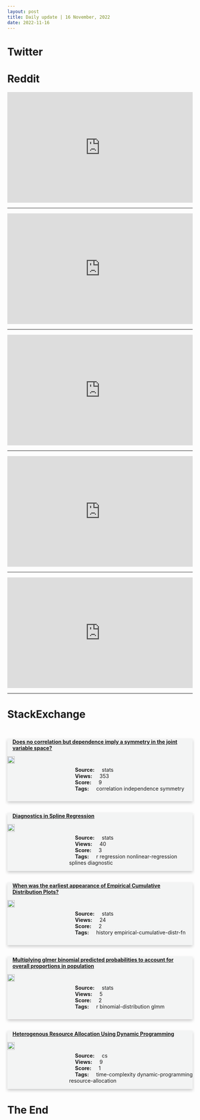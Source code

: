 ```yaml
---
layout: post
title: Daily update | 16 November, 2022
date: 2022-11-16
---
```


<script async src="https://platform.twitter.com/widgets.js" charset="utf-8"></script>


<script src='https://storage.ko-fi.com/cdn/scripts/overlay-widget.js'></script>
<script>
  kofiWidgetOverlay.draw('themldojo', {
    'type': 'floating-chat',
    'floating-chat.donateButton.text': 'Support me',
    'floating-chat.donateButton.background-color': '#f45d22',
    'floating-chat.donateButton.text-color': '#fff'
  });
</script>

# Twitter 

<blockquote class="twitter-tweet"><a href="https://twitter.com/jdan/status/1592319527014260737"></a></blockquote>

<blockquote class="twitter-tweet"><a href="https://twitter.com/kylerjphillips/status/1592334568321093633"></a></blockquote>

<blockquote class="twitter-tweet"><a href="https://twitter.com/svpino/status/1592502723991117824"></a></blockquote>

<blockquote class="twitter-tweet"><a href="https://twitter.com/Grady_Booch/status/1592543625149558784"></a></blockquote>

<blockquote class="twitter-tweet"><a href="https://twitter.com/shaneguML/status/1592393488926380032"></a></blockquote>

<blockquote class="twitter-tweet"><a href="https://twitter.com/paperswithcode/status/1592546933679476736"></a></blockquote>

<blockquote class="twitter-tweet"><a href="https://twitter.com/ylecun/status/1592348186550882306"></a></blockquote>

<blockquote class="twitter-tweet"><a href="https://twitter.com/huggingface/status/1592390692927852547"></a></blockquote>

<blockquote class="twitter-tweet"><a href="https://twitter.com/ylecun/status/1592619400024428544"></a></blockquote>

<blockquote class="twitter-tweet"><a href="https://twitter.com/karpathy/status/1592322520597684224"></a></blockquote>

# Reddit 

<iframe id="reddit-embed" src="https://www.redditmedia.com/r/MachineLearning/comments/yw6s1i/d_ama_the_stability_ai_team?ref_source=embed&amp;ref=share&amp;embed=true" sandbox="allow-scripts allow-same-origin allow-popups" style="border: none;" height="300" width="100%" scrolling="yes"></iframe>
<hr style="width:100%;text-align:left;margin-left:0">
<iframe id="reddit-embed" src="https://www.redditmedia.com/r/MachineLearning/comments/yvq4g0/p_markov_chain_analysis_of_tsetlin_machine?ref_source=embed&amp;ref=share&amp;embed=true" sandbox="allow-scripts allow-same-origin allow-popups" style="border: none;" height="300" width="100%" scrolling="yes"></iframe>
<hr style="width:100%;text-align:left;margin-left:0">
<iframe id="reddit-embed" src="https://www.redditmedia.com/r/MachineLearning/comments/yvjm1r/p_cleanrl_has_reached_v100_reworked_documentation?ref_source=embed&amp;ref=share&amp;embed=true" sandbox="allow-scripts allow-same-origin allow-popups" style="border: none;" height="300" width="100%" scrolling="yes"></iframe>
<hr style="width:100%;text-align:left;margin-left:0">
<iframe id="reddit-embed" src="https://www.redditmedia.com/r/dataengineering/comments/yw3mk5/after_airflow_where_next_for_de?ref_source=embed&amp;ref=share&amp;embed=true" sandbox="allow-scripts allow-same-origin allow-popups" style="border: none;" height="300" width="100%" scrolling="yes"></iframe>
<hr style="width:100%;text-align:left;margin-left:0">
<iframe id="reddit-embed" src="https://www.redditmedia.com/r/datascience/comments/yvz9zk/what_is_a_reasonable_hourly_rate_for_small_ad_hoc?ref_source=embed&amp;ref=share&amp;embed=true" sandbox="allow-scripts allow-same-origin allow-popups" style="border: none;" height="300" width="100%" scrolling="yes"></iframe>
<hr style="width:100%;text-align:left;margin-left:0">

<style>
.card {
box-shadow: 0 4px 8px 0 rgba(0,0,0,0.2);
transition: 0.3s;
width: 100%;
background-color: #F3F4F4;
}
p{
    margin-left:  3em;
    padding-top: 1em;
}
.part2{
    display: grid;
    grid-template-columns: 1fr 3fr;
}
h4{
    margin: 1em;
}

.card:hover {
box-shadow: 0 8px 16px 0 rgba(0,0,0,0.2);
}
b {
padding: 2px 16px;
}
</style>
  
# StackExchange 


  <br>
  <div class="card">
  <h4><a href='https://stats.stackexchange.com/questions/595716/does-no-correlation-but-dependence-imply-a-symmetry-in-the-joint-variable-space'>Does no correlation but dependence imply a symmetry in the joint variable space?</a></h4> 
  <div class="part2">
      <img src="https://cdn.sstatic.net/Sites/stats/Img/apple-touch-icon@2.png?v=344f57aa10cc" alt="Img missing!" style="width:40%">
      <p><b>Source:</b> stats<br><b>Views:</b> 353<br><b>Score:</b> 9<br><b>Tags:</b> <span class="badge badge-dark">correlation</span> <span class="badge badge-dark">independence</span> <span class="badge badge-dark">symmetry</span></p> 
  </div>
  </div>
      
  <br>
  <div class="card">
  <h4><a href='https://stats.stackexchange.com/questions/595748/diagnostics-in-spline-regression'>Diagnostics in Spline Regression</a></h4> 
  <div class="part2">
      <img src="https://cdn.sstatic.net/Sites/stats/Img/apple-touch-icon@2.png?v=344f57aa10cc" alt="Img missing!" style="width:40%">
      <p><b>Source:</b> stats<br><b>Views:</b> 40<br><b>Score:</b> 3<br><b>Tags:</b> <span class="badge badge-dark">r</span> <span class="badge badge-dark">regression</span> <span class="badge badge-dark">nonlinear-regression</span> <span class="badge badge-dark">splines</span> <span class="badge badge-dark">diagnostic</span></p> 
  </div>
  </div>
      
  <br>
  <div class="card">
  <h4><a href='https://stats.stackexchange.com/questions/595802/when-was-the-earliest-appearance-of-empirical-cumulative-distribution-plots'>When was the earliest appearance of Empirical Cumulative Distribution Plots?</a></h4> 
  <div class="part2">
      <img src="https://cdn.sstatic.net/Sites/stats/Img/apple-touch-icon@2.png?v=344f57aa10cc" alt="Img missing!" style="width:40%">
      <p><b>Source:</b> stats<br><b>Views:</b> 24<br><b>Score:</b> 2<br><b>Tags:</b> <span class="badge badge-dark">history</span> <span class="badge badge-dark">empirical-cumulative-distr-fn</span></p> 
  </div>
  </div>
      
  <br>
  <div class="card">
  <h4><a href='https://stats.stackexchange.com/questions/595814/multiplying-glmer-binomial-predicted-probabilities-to-account-for-overall-propor'>Multiplying glmer binomial predicted probabilities to account for overall proportions in population</a></h4> 
  <div class="part2">
      <img src="https://cdn.sstatic.net/Sites/stats/Img/apple-touch-icon@2.png?v=344f57aa10cc" alt="Img missing!" style="width:40%">
      <p><b>Source:</b> stats<br><b>Views:</b> 5<br><b>Score:</b> 2<br><b>Tags:</b> <span class="badge badge-dark">r</span> <span class="badge badge-dark">binomial-distribution</span> <span class="badge badge-dark">glmm</span></p> 
  </div>
  </div>
      
  <br>
  <div class="card">
  <h4><a href='https://cs.stackexchange.com/questions/155457/heterogenous-resource-allocation-using-dynamic-programming'>Heterogenous Resource Allocation Using Dynamic Programming</a></h4> 
  <div class="part2">
      <img src="https://cdn.sstatic.net/Sites/cs/Img/apple-touch-icon@2.png?v=324a3e0c2b03" alt="Img missing!" style="width:40%">
      <p><b>Source:</b> cs<br><b>Views:</b> 9<br><b>Score:</b> 1<br><b>Tags:</b> <span class="badge badge-dark">time-complexity</span> <span class="badge badge-dark">dynamic-programming</span> <span class="badge badge-dark">resource-allocation</span></p> 
  </div>
  </div>
      
# The End